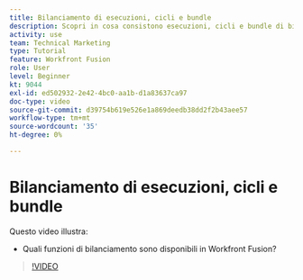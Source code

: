 ```yaml
---
title: Bilanciamento di esecuzioni, cicli e bundle
description: Scopri in cosa consistono esecuzioni, cicli e bundle di bilanciamento [!DNL Adobe Workfront Fusion].
activity: use
team: Technical Marketing
type: Tutorial
feature: Workfront Fusion
role: User
level: Beginner
kt: 9044
exl-id: ed502932-2e42-4bc0-aa1b-d1a83637ca97
doc-type: video
source-git-commit: d39754b619e526e1a869deedb38dd2f2b43aee57
workflow-type: tm+mt
source-wordcount: '35'
ht-degree: 0%

---
```


# Bilanciamento di esecuzioni, cicli e bundle

Questo video illustra:

* Quali funzioni di bilanciamento sono disponibili in Workfront Fusion?

>[!VIDEO](https://video.tv.adobe.com/v/335285/?quality=12)

